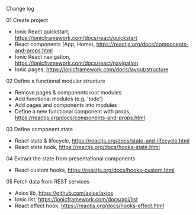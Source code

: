 Change log

01 Create project

- Ionic React quickstart, https://ionicframework.com/docs/react/quickstart
- React components (App, Home), https://reactjs.org/docs/components-and-props.html
- Ionic React navigation, https://ionicframework.com/docs/react/navigation
- Ionic pages, https://ionicframework.com/docs/layout/structure

02 Define a functional modular structure

- Remove pages & components root modules
- Add functional modules (e.g. 'todo')
- Add pages and components into modules
- Define a new functional component with props, https://reactjs.org/docs/components-and-props.html

03 Define component state

- React state & lifecycle, https://reactjs.org/docs/state-and-lifecycle.html
- React state hook, https://reactjs.org/docs/hooks-state.html

04 Extract the state from presentational components

- React custom hooks, https://reactjs.org/docs/hooks-custom.html

05 Fetch data from REST services

- Axios lib, https://github.com/axios/axios
- Ionic list, https://ionicframework.com/docs/api/list
- React effect hook, https://reactjs.org/docs/hooks-effect.html
